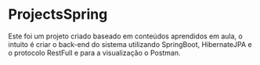 # ProjectsSpring
Este foi um projeto criado baseado em conteúdos aprendidos em aula, o intuito é criar o back-end do sistema utilizando SpringBoot, HibernateJPA e o
protocolo RestFull e para a visualização o Postman.


